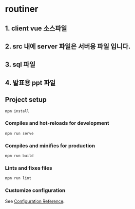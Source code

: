 # routiner

## 1. client vue  소스파일 
## 2. src 내에 server 파일은 서버용 파일 입니다.
## 3. sql 파일 
## 4. 발표용 ppt 파일 

## Project setup
```
npm install
```

### Compiles and hot-reloads for development
```
npm run serve
```

### Compiles and minifies for production
```
npm run build
```

### Lints and fixes files
```
npm run lint
```

### Customize configuration
See [Configuration Reference](https://cli.vuejs.org/config/).
